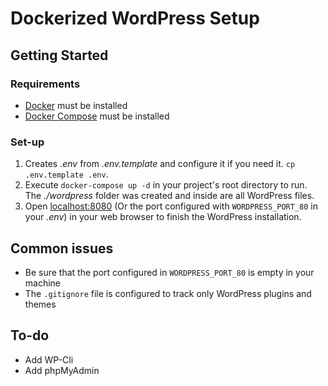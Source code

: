 # Dockerized WordPress Setup

## Getting Started

### Requirements
* [Docker](https://docs.docker.com/get-docker/) must be installed
* [Docker Compose](https://docs.docker.com/compose/) must be installed

### Set-up
1. Creates *.env* from *.env.template* and configure it if you need it. `cp .env.template .env`.
2. Execute `docker-compose up -d` in your project's root directory to run. The *./wordpress* folder was created and inside are all WordPress files.
3. Open [localhost:8080](http://localhost:8000/) (Or the port configured with `WORDPRESS_PORT_80` in your *.env*) in your web browser to finish the WordPress installation.

## Common issues
* Be sure that the port configured in `WORDPRESS_PORT_80` is empty in your machine
* The `.gitignore` file is configured to track only WordPress plugins and themes

## To-do
* Add WP-Cli
* Add phpMyAdmin
